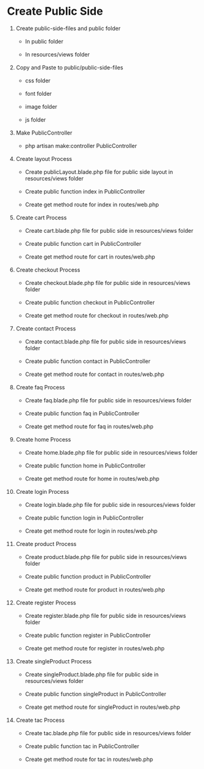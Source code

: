 # Create Public Side

<ol>
    <li>Create public-side-files and public folder
        <ul>
            <br><li>In public folder</li>
            <br><li>In resources/views folder</li>
        </ul>
    </li><br>
    <li>Copy and Paste to public/public-side-files
        <ul>
            <br><li>css folder</li>
            <br><li>font folder</li>
            <br><li>image folder</li>
            <br><li>js folder</li>
        </ul>
    </li><br>
    <li>Make PublicController
        <ul>
            <br><li>php artisan make:controller PublicController</li>
        </ul>
    </li><br>
    <li>Create layout Process
        <ul>
            <br><li>Create publicLayout.blade.php file for public side layout in resources/views folder</li>
            <br><li>Create public function index in PublicController</li>
            <br><li>Create get method route for index in routes/web.php</li>
        </ul>
    </li><br>
    <li>Create cart Process
        <ul>
            <br><li>Create cart.blade.php file for public side in resources/views folder</li>
            <br><li>Create public function cart in PublicController</li>
            <br><li>Create get method route for cart in routes/web.php</li>
        </ul>
    </li><br>
    <li>Create checkout Process
        <ul>
            <br><li>Create checkout.blade.php file for public side in resources/views folder</li>
            <br><li>Create public function checkout in PublicController</li>
            <br><li>Create get method route for checkout in routes/web.php</li>
        </ul>
    </li><br>
    <li>Create contact Process
        <ul>
            <br><li>Create contact.blade.php file for public side in resources/views folder</li>
            <br><li>Create public function contact in PublicController</li>
            <br><li>Create get method route for contact in routes/web.php</li>
        </ul>
    </li><br>
    <li>Create faq Process
        <ul>
            <br><li>Create faq.blade.php file for public side in resources/views folder</li>
            <br><li>Create public function faq in PublicController</li>
            <br><li>Create get method route for faq in routes/web.php</li>
        </ul>
    </li><br>
    <li>Create home Process
        <ul>
            <br><li>Create home.blade.php file for public side in resources/views folder</li>
            <br><li>Create public function home in PublicController</li>
            <br><li>Create get method route for home in routes/web.php</li>
        </ul>
    </li><br>
    <li>Create login Process
        <ul>
            <br><li>Create login.blade.php file for public side in resources/views folder</li>
            <br><li>Create public function login in PublicController</li>
            <br><li>Create get method route for login in routes/web.php</li>
        </ul>
    </li><br>
    <li>Create product Process
        <ul>
            <br><li>Create product.blade.php file for public side in resources/views folder</li>
            <br><li>Create public function product in PublicController</li>
            <br><li>Create get method route for product in routes/web.php</li>
        </ul>
    </li><br>
    <li>Create register Process
        <ul>
            <br><li>Create register.blade.php file for public side in resources/views folder</li>
            <br><li>Create public function register in PublicController</li>
            <br><li>Create get method route for register in routes/web.php</li>
        </ul>
    </li><br>
    <li>Create singleProduct Process
        <ul>
            <br><li>Create singleProduct.blade.php file for public side in resources/views folder</li>
            <br><li>Create public function singleProduct in PublicController</li>
            <br><li>Create get method route for singleProduct in routes/web.php</li>
        </ul>
    </li><br>
    <li>Create tac Process
        <ul>
            <br><li>Create tac.blade.php file for public side in resources/views folder</li>
            <br><li>Create public function tac in PublicController</li>
            <br><li>Create get method route for tac in routes/web.php</li>
        </ul>
    </li><br>
</ol>

